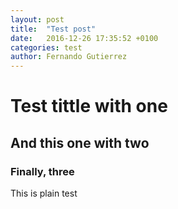 ```yaml
---
layout: post
title:  "Test post"
date:   2016-12-26 17:35:52 +0100
categories: test
author: Fernando Gutierrez
---
```


# Test tittle with one #

## And this one with two ##

### Finally, three ###

This is plain test
